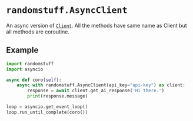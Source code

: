 # `randomstuff.AsyncClient`

An async version of [`Client`](client.md). All the methods have same name as Client but all methods are coroutine.

## Example
```py
import randomstuff
import asyncio

async def coro(self):
    async with randomstuff.AsyncClient(api_key="api-key") as client:
        response = await client.get_ai_response('Hi there.')
        print(response.message)

loop = asyncio.get_event_loop()
loop.run_until_complete(coro())
```